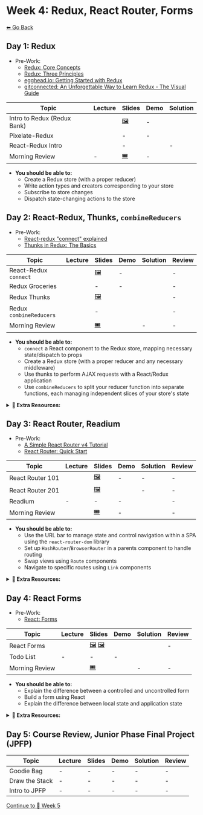 # Week 4: Redux, React Router, Forms

[⬅ Go Back](README.md)


## Day 1: Redux

- Pre-Work:
  - [Redux: Core Concepts][redux-core-concepts]
  - [Redux: Three Principles][redux-three-principles]
  - [egghead.io: Getting Started with Redux][egghead-redux]
  - [gitconnected: An Unforgettable Way to Learn Redux - The Visual Guide][unforgettable-redux]

[redux-core-concepts]: https://redux.js.org/introduction/core-concepts
[redux-three-principles]: https://redux.js.org/introduction/three-principles
[egghead-redux]: https://egghead.io/lessons/react-redux-the-single-immutable-state-tree
[unforgettable-redux]: https://levelup.gitconnected.com/an-unforgettable-way-to-learn-redux-f36afd38c966

| Topic                       | Lecture                                        | Slides                   | Demo                         | Solution                 |
| --------------------------- | ---------------------------------------------- | ------------------------ | ---------------------------- | ------------------------ |
| Intro to Redux (Redux Bank) |                         | [🖼️][intro-redux-slides] | -                            |      |
| Pixelate-Redux              | | -                        | -                            |  |
| React-Redux Intro           |                  | -                        |  | -                        |
| Morning Review              | -                                              | [🎟][am-rev-4-1-ticket]   | -                            |      |

[//]: # ' Paste in table above >> [📺][intro-redux-lec] '
[intro-redux-lec]: https://youtu.be/OFrLgTHMYsc
[//]: # ' Paste in table above >> [📺][pixelate-mid-checkin-lec] '
[pixelate-mid-checkin-lec]: https://youtu.be/bhRvPXe9J_E
[intro-redux-slides]: https://docs.google.com/presentation/d/1GRN3chkUUxoWm94DgPy_T6MtvDRhOGYMnA8Djdo3rmA/edit?usp=sharing
[//]: # ' Paste in table above >> [🧑‍💻][intro-redux-demo] '
[intro-redux-demo]: ###
[//]: # ' Paste in table above >> [👾][redux-bank-sol] '
[redux-bank-sol]: 01-junior-phase/day-15-redux/lab.redux-solution
[//]: # ' Paste in table above >> [📺][react-redux-intro-lec] '
[react-redux-intro-lec]: https://youtu.be/ZqrKNkLdSV4
[//]: # ' Paste in table above >> [🧑‍💻][react-redux-intro-demo] '
[react-redux-intro-demo]: 01-junior-phase/day-15-redux/react-redux
[//]: # ' Paste in table above >> [👾][pixelate-redux-sol] '
[pixelate-redux-sol]: https://github.com/FullstackAcademy/PairExercise.Pixelate-Redux.Solution
[//]: # ' Paste in table above >> [📺][am-rev-4-1] '
[am-rev-4-1]: #paste-YouTube-link-here
[//]: # ' Paste in table above >> [🎟][am-rev-4-1-ticket] '
[am-rev-4-1-ticket]: https://forms.gle/k2FteeR6bG9piXqM8
[//]: # ' Paste in table above >> [🧑‍💻][am-rev-4-1-demo] '
[am-rev-4-1-demo]: #link-demo-here
[//]: # ' Paste in table above >> [👾][am-rev-4-1-sol] '
[am-rev-4-1-sol]: https://github.com/FullstackAcademy/2206-FSA-RM-WEB-FT/blob/main/01-junior-phase/exit-ticket-solutions/15-redux.md

- **You should be able to:**
  - Create a Redux store (with a proper reducer)
  - Write action types and creators corresponding to your store
  - Subscribe to store changes
  - Dispatch state-changing actions to the store

## Day 2: React-Redux, Thunks, `combineReducers`

- Pre-Work:
  - [React-redux "connect" explained][connect-explained]
  - [Thunks in Redux: The Basics][thunks-the-basics]

[connect-explained]: https://www.sohamkamani.com/blog/2017/03/31/react-redux-connect-explained/
[thunks-the-basics]: https://medium.com/fullstack-academy/thunks-in-redux-the-basics-85e538a3fe60

| Topic                   | Lecture                   | Slides                 | Demo                       | Solution                  | Review |
| ----------------------- | ------------------------- | ---------------------- | -------------------------- | ------------------------- | ------ |
| React-Redux `connect`   |        | [🖼️][connect-slides]   | -                          |         | -      |
| Redux Groceries         |  | -                      | -                          | | -      |
| Redux Thunks            |        | [🖼️][thunks-slides]    |          |        | -      |
| Redux `combineReducers` |  | -                      |  |  | -      |
| Morning Review          |         | [🎟][am-rev-4-2-ticket] |    | -                         | -      |

[//]: # ' Paste in table above >> [📺][connect-lec] '
[connect-lec]: https://youtu.be/Ms8C6fuJjL4
[connect-slides]: https://docs.google.com/presentation/d/16wYjdImk0qyF3PCZYb2hm8ynLaRfkeWx9i-SlLmpnLs/edit?usp=sharing
[//]: # ' Paste in table above >> [👾][connect-sol] '
[connect-sol]: https://github.com/FullstackAcademy/Lab.ReactReduxConnect/tree/solution
[redux-groceries-lec]: https://youtu.be/TdlV2Q_O3Z4
[//]: # ' Paste in table above >> [👾][redux-groceries-sol] '
[redux-groceries-sol]: https://github.com/FullstackAcademy/PairExercise.ReduxGroceries/tree/Solution
[//]: # ' Paste in table above >> [📺][thunks-lec] '
[thunks-lec]: https://youtu.be/JHch3lqKikY
[thunks-slides]: https://docs.google.com/presentation/d/1fnISsDpLf-uG5vhGMwTzERSv0BHxg_fysz-dMsIhhWo/edit?usp=sharing
[//]: # ' Paste in table above >> [🧑‍💻][thunks-demo] '
[thunks-demo]: https://github.com/FullstackAcademy/2206-FSA-RM-WEB-FT/commit/6e22c1235d983a3b7eb9c67b20a5a1badce1b551
[//]: # ' Paste in table above >> [👾][thunks-sol] '
[thunks-sol]: https://github.com/FullstackAcademy/Lab.Thunk/tree/solution
[//]: # ' Paste in table above >> [📺][combinereducers-lec] '
[combinereducers-lec]: https://youtu.be/UW--9sO-mC0
[//]: # ' Paste in table above >> [🧑‍💻][combineReducers-demo] '
[combinereducers-demo]: https://github.com/FullstackAcademy/2206-FSA-RM-WEB-FT/tree/main/01-junior-phase/day-16-thunk-combineReducers/combine-reducers-demo
[//]: # ' Paste in table above >> [👾][combinereducers-sol] '
[combinereducers-sol]: https://github.com/FullstackAcademy/Lab.CombineReducers/tree/solution
[//]: # ' Paste in table above >> [📺][am-rev-4-2] '
[am-rev-4-2]: https://youtu.be/Q9lW04Und20
[//]: # ' Paste in table above >> [🎟][am-rev-4-2-ticket] '
[am-rev-4-2-ticket]: https://forms.gle/C578Ks39qcJhuqdZ8
[//]: # ' Paste in table above >> [🧑‍💻][am-rev-4-2-demo] '
[am-rev-4-2-demo]: 01-junior-phase/day-17-react-router/Morning-Review.js
[//]: # ' Paste in table above >> [👾][am-rev-4-2-sol] '
[am-rev-4-2-sol]: #paste-gist-here

- **You should be able to:**
  - `connect` a React component to the Redux store, mapping necessary state/dispatch to props
  - Create a Redux store (with a proper reducer and any necessary middleware)
  - Use thunks to perform AJAX requests with a React/Redux application
  - Use `combineReducers` to split your reducer function into separate functions, each managing independent slices of your store's state

**<details><summary>📎 Extra Resources:</summary>**

- [Redux Essentials, Part 5: Async Logic and Data Fetching](https://redux.js.org/tutorials/essentials/part-5-async-logic)
  - [Loading State for Requests](https://redux.js.org/tutorials/essentials/part-5-async-logic#loading-state-for-requests)
- [egghead.io's Redux: Displaying Loading Indicators](https://egghead.io/lessons/javascript-redux-displaying-loading-indicators) – Taught by Dan Abramov!

</details>

## Day 3: React Router, Readium

- Pre-Work:
  - [A Simple React Router v4 Tutorial][react-router-tutorial]
  - [React Router: Quick Start][react-router-quick-start]

[react-router-tutorial]: https://blog.pshrmn.com/simple-react-router-v4-tutorial/
[react-router-quick-start]: https://reacttraining.com/react-router/web/guides/quick-start

| Topic            | Lecture              | Slides                  | Demo              | Solution             | Review |
| ---------------- | -------------------- | ----------------------- | ----------------- | -------------------- | ------ |
| React Router 101 |  | [🖼️][router-101-slides] | -                 | -                    | -      |
| React Router 201 |  | [🖼️][router-201-slides] |  | -                    | -      |
| Readium          | -                    | -                       | -                 |   | -      |
| Morning Review   |     | [🎟][am-rev-4-3-ticket]  | -                 | | -      |

[//]: # ' Paste in table above >> [📺][router-101-lec] '
[router-101-lec]: https://youtu.be/3WTzsNhdKAQ
[router-101-slides]: https://docs.google.com/presentation/d/1lfxgExnD_gjI97Dalwk_Gskefk49AFMm3YL4g-hsljc/edit?usp=sharing
[//]: # ' Paste in table above >> [📺][router-201-lec] '
[router-201-lec]: https://youtu.be/ecjxIliULco
[router-201-slides]: https://docs.google.com/presentation/d/18aYozkFFmBQ1BNQCznw2T6tkF8O9dONFPPtrRnxSf28/edit?usp=sharing
[//]: # ' Paste in table above >> [🧑‍💻][router-demo] '
[router-demo]: 01-junior-phase/day-17-react-router/React-Router-Demo
[//]: # ' Paste in table above >> [👾][readium-sol] '
[readium-sol]: https://github.com/FullstackAcademy/PairExercise.Readium-with-Redux.Solution
[//]: # ' Paste in table above >> [📺][readium-rev] '
[readium-rev]: ###
[//]: # ' Paste in table above >> [📺][am-rev-4-3] '
[am-rev-4-3]: https://youtu.be/f4O9d1bAFNo
[//]: # ' Paste in table above >> [🎟][am-rev-4-3-ticket] '
[am-rev-4-3-ticket]: https://forms.gle/e2ynEbCPCTpq84uS8
[//]: # ' Paste in table above >> [🧑‍💻][am-rev-4-3-demo] '
[am-rev-4-3-demo]: #link-demo-here
[//]: # ' Paste in table above >> [👾][am-rev-4-3-sol] '
[am-rev-4-3-sol]: https://github.com/FullstackAcademy/2206-FSA-RM-WEB-FT/blob/main/01-junior-phase/exit-ticket-solutions/17-react-router

- **You should be able to:**
  - Use the URL bar to manage state and control navigation within a SPA using the `react-router-dom` library
  - Set up `HashRouter`/`BrowserRouter` in a parents component to handle routing
  - Swap views using `Route` components
  - Navigate to specific routes using `Link` components

**<details><summary>📎 Extra Resources:</summary>**

- [MDN: id](https://developer.mozilla.org/en-US/docs/Web/HTML/Global_attributes/id)
- [MDN: Document fragment identifier](https://developer.mozilla.org/en-US/docs/Web/HTTP/Basics_of_HTTP/Identifying_resources_on_the_Web#Fragment)
- [MDN: History.back()](https://developer.mozilla.org/en-US/docs/Web/API/History/back)
- [MDN: History.forward()](https://developer.mozilla.org/en-US/docs/Web/API/History/forward)
- [MDN: Window.location](https://developer.mozilla.org/en-US/docs/Web/API/Window/location)
- [React Router documentation](https://reacttraining.com/react-router/web/guides/quick-start)

</details>

## Day 4: React Forms

- Pre-Work:
  - [React: Forms][react-forms-docs]

[react-forms-docs]: https://reactjs.org/docs/forms.html

| Topic          | Lecture             | Slides                                        | Demo                  | Solution                                                                                                                              | Review                                         |
| -------------- | ------------------- | --------------------------------------------- | --------------------- | ------------------------------------------------------------------------------------------------------------------------------------- | ---------------------------------------------- |
| React Forms    |  | [🖼️][forms-101-slides] [🖼️][forms-201-slides] |      |                                                                                                                       | -                                              |
| Todo List      | -                   | -                                             | -                     | |  |
| Morning Review |    | [🎟][am-rev-4-4-ticket]                        | | -                                                                                                                                     | -                                              |

[forms-sol]: https://github.com/FullstackAcademy/Solution.ReactForms
[//]: # ' Paste in table above >> [📺][forms-101-lec] '
[forms-101-lec]: https://youtu.be/ad3afzPIPQA
[forms-101-slides]: https://docs.google.com/presentation/d/1pkRzpRAqq9ZtWx58WZLjhkJ0zS3lemaLZwKb1wCSfRU/edit?usp=sharing
[//]: # ' Paste in table above >> [📺][forms-201-lec] '
[forms-201-lec]: #paste-YouTube-link-here
[forms-201-slides]: https://docs.google.com/presentation/d/11e9PBgkmjd0ng-jpOhxDEjfhG2OAvU5NbDkfb9GW85c/edit?usp=sharing
[//]: # ' Paste in table above >> [🧑‍💻][forms-demo] '
[forms-demo]: https://github.com/FullstackAcademy/2206-FSA-RM-WEB-FT/commit/2a6e0b643abbea1d93c65eaff2a2218ccf6618b5
[//]: # ' Paste in table above >> [👾][todo-list-sol] '
[todo-list-sol-1]: https://github.com/FullstackAcademy/PairExercise.TodoList.V2.Solution
[todo-list-sol-2]: https://github.com/FullstackAcademy/PairExercise.TodoList.V2.Solution/tree/without-todo-in-state
[//]: # ' Paste in table above >> [📺][todo-list-rev] '
[todo-list-rev]: https://www.youtube.com/playlist?list=PLx0iOsdUOUmnS1eehO0qAX1uBqBP6G113
[//]: # ' Paste in table above >> [📺][am-rev-4-4] '
[am-rev-4-4]: https://youtu.be/LfzjfdmILvM
[//]: # ' Paste in table above >> [🎟][am-rev-4-4-ticket] '
[am-rev-4-4-ticket]: https://forms.gle/wko2as2WvB5FWeb48
[//]: # ' Paste in table above >> [🧑‍💻][am-rev-4-4-demo] '
[am-rev-4-4-demo]: 01-junior-phase/day-17-react-router/Morning-Review.js
[//]: # ' Paste in table above >> [👾][am-rev-4-4-sol] '
[am-rev-4-4-sol]: #paste-gist-here

- **You should be able to:**
  - Explain the difference between a controlled and uncontrolled form
  - Build a form using React
  - Explain the difference between local state and application state

**<details><summary>📎 Extra Resources:</summary>**

- **React Forms**
  - [React-Champ: Part I: Controlled vs Uncontrolled Components][controlled-uncontrolled-1]
  - [React-Champ: Part II: When and how to use uncontrolled components][controlled-uncontrolled-2]
  - [Building forms using React - everything you need to know][codementor-react-forms]
- **MDN Documentation: HTML Forms**
  - [Your first form](https://developer.mozilla.org/en-US/docs/Learn/Forms/Your_first_form)
  - [`<form>`](https://developer.mozilla.org/en-US/docs/Web/HTML/Element/form)
  - [`<input>`: The Input (Form Input) element](https://developer.mozilla.org/en-US/docs/Web/HTML/Element/input)
  - [`<button>`: The Button element](https://developer.mozilla.org/en-US/docs/Web/HTML/Element/button)
  - [HTMLFormElement: submit event](https://developer.mozilla.org/en-US/docs/Web/API/HTMLFormElement/submit_event)

[controlled-uncontrolled-1]: https://medium.com/@adarshsingh1407/react-champ-part-i-controlled-vs-uncontrolled-components-9af452277d79
[controlled-uncontrolled-2]: https://medium.com/@adarshsingh1407/react-champ-part-ii-when-to-use-controlled-uncontrolled-components-870f42cf398
[codementor-react-forms]: https://www.codementor.io/blizzerand/building-forms-using-react-everything-you-need-to-know-iz3eyoq4y

</details>

## Day 5: Course Review, Junior Phase Final Project (JPFP)

| Topic          | Lecture | Slides | Demo | Solution | Review |
| -------------- | ------- | ------ | ---- | -------- | ------ |
| Goodie Bag     | -       | -      | -    | -        | -      |
| Draw the Stack | -       | -      | -    | -        | -      |
| Intro to JPFP  | -       | -      | -    | -        | -      |

[//]: # ' Paste in table above >> [📺][goodie-bag-lec] '
[goodie-bag-lec]: https://youtu.be/xqi0ISTf1K8
[//]: # ' Paste in table above >> [🔗][goodie-bag] >> ALREADY LINKED AT TOP IN SUPPLEMENTAL STUDY MATERIALS '
[goodie-bag]: 01-junior-phase/day-19-goodie-bag/GoodieBag
[//]: # ' Paste in table above >> [👾][goodie-bag-sol] '
[goodie-bag-sol]: https://github.com/FullstackAcademy/GoodieBag.Solution
[//]: # ' Paste in table above >> [📺][draw-the-stack-lec] '
[draw-the-stack-lec]: https://youtu.be/nI277QxP91o
[//]: # ' Paste in table above >> [🔗][draw-the-stack] >> ALREADY LINKED AT TOP IN SUPPLEMENTAL STUDY MATERIALS '
[//]: # ' Paste in table above >> [👾][draw-the-stack-sol] '
[draw-the-stack-sol]: ###link-to-img-of-end-point
[//]: # ' Paste in table above >> [📺][jpfp-lec] '
[jpfp-lec]: https://youtu.be/DG6oVj9uYt4
[//]: # ' Paste in table above, already linked at top in Checkpoints section >> [🔗][jpfp] '

</details>

[Continue to 📆 Week 5](WEEK5.md)
